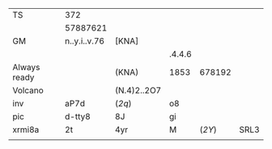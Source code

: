 |               |               |               |            |   |  |
|---------------|---------------|---------------|------------|---|--|
| TS            | 372           |               |
|               | 57887621      |               |
| GM            | n..y.i..v.76  |  [KNA]        | 
|               |               |               | .4.4.6
| Always ready  |               |  (KNA)        | 1853        | 678192
| Volcano       |               |  (N.4)2..2O7  |   
| inv           | aP7d    | (_2q_)        | o8
| pic           | d-tty8  |  8J           | gi
|xrmi8a         |2t | 4yr | M             | (_2Y_)        | SRL3        |
||
